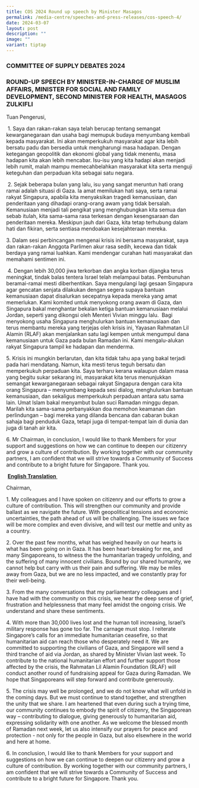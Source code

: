 ```yaml
---
title: COS 2024 Round up speech by Minister Masagos
permalink: /media-centre/speeches-and-press-releases/cos-speech-4/
date: 2024-03-07
layout: post
description: ""
image: ""
variant: tiptap
---
```

<h3><strong>COMMITTEE OF SUPPLY DEBATES 2024</strong>&nbsp;</h3>
<h3><strong>ROUND-UP SPEECH BY MINISTER-IN-CHARGE OF MUSLIM AFFAIRS,</strong>&nbsp;<strong>MINISTER FOR SOCIAL AND FAMILY DEVELOPMENT,</strong>&nbsp;<strong>SECOND MINISTER FOR HEALTH</strong>, <strong>MASAGOS ZULKIFLI</strong>&nbsp;</h3>
<p>Tuan Pengerusi,&nbsp;</p>
<p>&nbsp;1. Saya dan rakan-rakan saya telah berucap tentang semangat kewarganegaraan
dan usaha bagi memupuk budaya menyumbang kembali kepada masyarakat. Ini
akan memperkukuh masyarakat agar kita lebih bersatu padu dan bersedia untuk
mengharungi masa hadapan. Dengan ketegangan geopolitik dan ekonomi global
yang tidak menentu, masa hadapan kita akan lebih mencabar. Isu-isu yang
kita hadapi akan menjadi lebih rumit, malah mampu memecahbelahkan masyarakat
kita serta menguji keteguhan dan perpaduan kita sebagai satu negara.&nbsp;</p>
<p>&nbsp;2. Sejak beberapa bulan yang lalu, isu yang sangat meruntun hati
orang ramai adalah situasi di Gaza. Ia amat memilukan hati saya, serta
ramai rakyat Singapura, apabila kita menyaksikan tragedi kemanusiaan, dan
penderitaan yang dihadapi orang-orang awam yang tidak bersalah. Kemanusiaan
menjadi tali pengikat yang menghubungkan kita semua dan sebab itulah, kita
sama-sama rasa terkesan dengan kesengsaraan dan penderitaan mereka. Meskipun
jauh dari Gaza, kita tetap terhubung dalam hati dan fikiran, serta sentiasa
mendoakan kesejahteraan mereka.&nbsp;&nbsp;</p>
<p>3. Dalam sesi perbincangan mengenai krisis ini bersama masyarakat, saya
dan rakan-rakan Anggota Parlimen akur rasa sedih, kecewa dan tidak berdaya
yang ramai luahkan. Kami mendengar curahan hati masyarakat dan memahami
sentimen ini.&nbsp;&nbsp;</p>
<p>&nbsp;4. Dengan lebih 30,000 jiwa terkorban dan angka korban dijangka
terus meningkat, tindak balas tentera Israel telah melampaui batas. Pembunuhan
beramai-ramai mesti diberhentikan. Saya mengulangi lagi gesaan Singapura
agar gencatan senjata dilakukan dengan segera supaya bantuan kemanusiaan
dapat disalurkan secepatnya kepada mereka yang amat memerlukan. Kami komited
untuk menyokong orang awam di Gaza, dan Singapura bakal menghantar bekalan
ketiga bantuan kemanusiaan melalui Jordan, seperti yang dikongsi oleh Menteri
Vivian minggu lalu.&nbsp; Bagi menyokong usaha Singapura menghulurkan bantuan
kemanusiaan dan terus membantu mereka yang terjejas oleh krisis ini, Yayasan
Rahmatan Lil Alamin (RLAF) akan menjalankan satu lagi kempen untuk mengumpul
dana kemanusiaan untuk Gaza pada bulan Ramadan ini. Kami mengalu-alukan
rakyat Singapura tampil ke hadapan dan menderma.&nbsp;&nbsp;</p>
<p>5. Krisis ini mungkin berlarutan, dan kita tidak tahu apa yang bakal terjadi
pada hari mendatang. Namun, kita mesti terus teguh bersatu dan memperkukuh
perpaduan kita. Saya terharu kerana walaupun dalam masa yang begitu sukar
sekarang ini, masyarakat kita terus menunjukkan semangat kewarganegaraan
sebagai rakyat Singapura dengan cara kita orang Singapura – menyumbang
kepada sesi dialog, menghulurkan bantuan kemanusiaan, dan sekaligus memperkukuh
perpaduan antara satu sama lain. Umat Islam bakal menyambut bulan suci
Ramadan minggu depan. Marilah kita sama-sama perbanyakkan doa memohon keamanan
dan perlindungan – bagi mereka yang dilanda bencana dan cabaran bukan sahaja
bagi penduduk Gaza, tetapi juga di tempat-tempat lain di dunia dan juga
di tanah air kita.&nbsp;</p>
<p>6. Mr Chairman, in conclusion, I would like to thank Members for your
support and suggestions on how we can continue to deepen our citizenry
and grow a culture of contribution. By working together with our community
partners, I am confident that we will strive towards a Community of Success
and contribute to a bright future for Singapore. Thank you.&nbsp;</p>
<p>&nbsp;<strong><u>English Translation&nbsp;</u></strong>&nbsp;</p>
<p>Chairman,&nbsp;&nbsp;</p>
<p>1. My colleagues and I have spoken on citizenry and our efforts to grow
a culture of contribution. This will strengthen our community and provide
ballast as we navigate the future. With geopolitical tensions and economic
uncertainties, the path ahead of us will be challenging. The issues we
face will be more complex and even divisive, and will test our mettle and
unity as a country.</p>
<p>2. Over the past few months, what has weighed heavily on our hearts is
what has been going on in Gaza. It has been heart-breaking for me, and
many Singaporeans, to witness the the humanitarian tragedy unfolding, and
the suffering of many innocent civilians. Bound by our shared humanity,
we cannot help but carry with us their pain and suffering. We may be miles
away from Gaza, but we are no less impacted, and we constantly pray for
their well-being.</p>
<p>3. From the many conversations that my parliamentary colleagues and I
have had with the community on this crisis, we hear the deep sense of grief,
frustration and helplessness that many feel amidst the ongoing crisis.
We understand and share these sentiments.</p>
<p>4. With more than 30,000 lives lost and the human toll increasing, Israel’s
military response has gone too far. The carnage must stop. I reiterate
Singapore’s calls for an immediate humanitarian ceasefire, so that humanitarian
aid can reach those who desperately need it. We are committed to supporting
the civilians of Gaza, and Singapore will send a third tranche of aid via
Jordan, as shared by Minister Vivian last week. To contribute to the national
humanitarian effort and further support those affected by the crisis, the
Rahmatan Lil Alamin Foundation (RLAF) will conduct another round of fundraising
appeal for Gaza during Ramadan. We hope that Singaporeans will step forward
and contribute generously.</p>
<p>5. The crisis may well be prolonged, and we do not know what will unfold
in the coming days. But we must continue to stand together, and strengthen
the unity that we share. I am heartened that even during such a trying
time, our community continues to embody the spirit of citizenry, the Singaporean
way – contributing to dialogue, giving generously to humanitarian aid,
expressing solidarity with one another. As we welcome the blessed month
of Ramadan next week, let us also intensify our prayers for peace and protection
- not only for the people in Gaza, but also elsewhere in the world and
here at home.</p>
<p>6. In conclusion, I would like to thank Members for your support and suggestions
on how we can continue to deepen our citizenry and grow a culture of contribution.
By working together with our community partners, I am confident that we
will strive towards a Community of Success and contribute to a bright future
for Singapore. Thank you.</p>
<p></p>